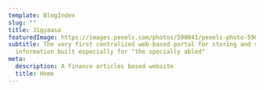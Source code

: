 ```yaml
---
template: BlogIndex
slug: ""
title: Jigyaasa
featuredImage: https://images.pexels.com/photos/590041/pexels-photo-590041.jpeg?auto=compress&cs=tinysrgb&dpr=2&w=500
subtitle: The very first centralized web-based portal for storing and sharing of
  information built especially for "the specially abled"
meta:
  description: A finance articles based website
  title: Home
---
```

